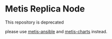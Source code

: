 # Metis Replica Node

This repository is deprecated

please use [metis-ansible](https://github.com/MetisProtocol/metis-ansible) and [metis-charts](https://github.com/metisprotocol/metis-charts) instead.
